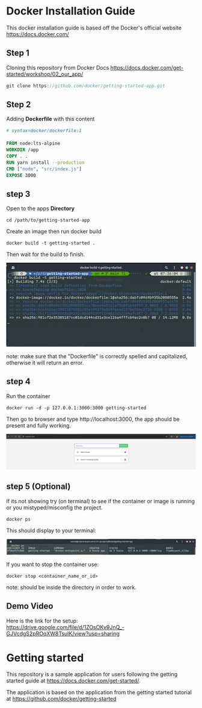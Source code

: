 # Docker Installation Guide

This docker installation guide is based off the Docker's official website https://docs.docker.com/

## Step 1

Cloning this repository from Docker Docs https://docs.docker.com/get-started/workshop/02_our_app/

```c
git clone https://github.com/docker/getting-started-app.git
```

## Step 2

Adding **Dockerfile** with this content

```dockerfile
# syntax=docker/dockerfile:1

FROM node:lts-alpine
WORKDIR /app
COPY . .
RUN yarn install --production
CMD ["node", "src/index.js"]
EXPOSE 3000
```

## step 3

Open to the apps **Directory**

```
cd /path/to/getting-started-app
```

Create an image then run docker build

```
docker build -t getting-started .
```

Then wait for the build to finish.

![docker image 1](https://github.com/CodeArisu/cs19-final/blob/main/images/docker1.png?raw=true)

note: make sure that the "Dockerfile" is correctly spelled and capitalized, otherwise it will return an error.

## step 4

Run the container

```
docker run -d -p 127.0.0.1:3000:3000 getting-started
```

Then go to browser and type http://localhost:3000, the app should be present and fully working.

![docker image 3](https://github.com/CodeArisu/cs19-final/blob/main/images/docker3.png?raw=true)

## step 5 (Optional) 

If its not showing try (on terminal) to see if the container or image is running or you mistyped/misconfig the project.

```
docker ps
```

This should display to your terminal:

![docker image 2](https://github.com/CodeArisu/cs19-final/blob/main/images/docker2.png?raw=true)

If you want to stop the container use:

```
docker stop <container_name_or_id>
```

note: should be inside the directory in order to work.

## Demo Video

Here is the link for the setup: https://drive.google.com/file/d/1ZOsOKv9JnQ_-GJVcdgS2pROqXW8TsuIK/view?usp=sharing

# Getting started

This repository is a sample application for users following the getting started guide at https://docs.docker.com/get-started/.

The application is based on the application from the getting started tutorial at https://github.com/docker/getting-started
